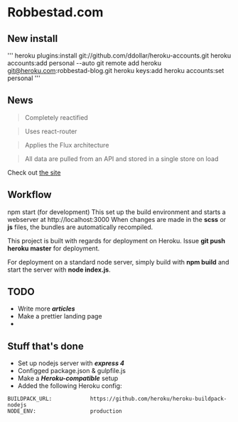 # Robbestad.com

## New install

'''
heroku plugins:install git://github.com/ddollar/heroku-accounts.git
heroku accounts:add personal --auto
git remote add heroku git@heroku.com:robbestad-blog.git
heroku keys:add
heroku accounts:set personal
'''

## News

> Completely reactified

> Uses react-router

> Applies the Flux architecture

> All data are pulled from an API and stored in a single store on load

Check out [the site](http://www.robbestad.com/)

## Workflow

npm start (for development)
This set up the build environment and starts a webserver at http://localhost:3000
When changes are made in the __scss__ or __js__ files, the bundles are automatically
recompiled. 

This project is built with regards for deployment on Heroku. Issue __git push heroku master__ for
deployment.

For deployment on a standard node server, simply build with __npm build__ and start the server with
__node index.js__.

## TODO

 - Write more ___articles___
 - Make a prettier landing page
 - 
## Stuff that's done

 - Set up nodejs server with ___express 4___
 - Configged package.json & gulpfile.js
 - Make a ___Heroku-compatible___ setup 
 - Added the following Heroku config:
 
```
BUILDPACK_URL:            https://github.com/heroku/heroku-buildpack-nodejs
NODE_ENV:                 production
```

